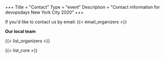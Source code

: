 +++
Title = "Contact"
Type = "event"
Description = "Contact information for devopsdays New York City 2020"
+++

If you'd like to contact us by email: {{< email_organizers >}}

**Our local team**

{{< list_organizers >}}


{{< list_core >}}
